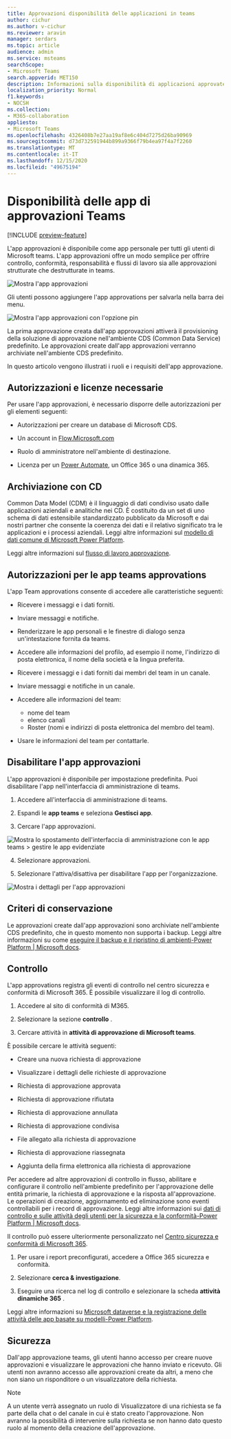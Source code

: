 ```yaml
---
title: Approvazioni disponibilità delle applicazioni in teams
author: cichur
ms.author: v-cichur
ms.reviewer: aravin
manager: serdars
ms.topic: article
audience: admin
ms.service: msteams
searchScope:
- Microsoft Teams
search.appverid: MET150
description: Informazioni sulla disponibilità di applicazioni approvate in Microsoft teams.
localization_priority: Normal
f1.keywords:
- NOCSH
ms.collection:
- M365-collaboration
appliesto:
- Microsoft Teams
ms.openlocfilehash: 4326408b7e27aa19af8e6c404d7275d26ba90969
ms.sourcegitcommit: d73d732591944b899a9366f79b4ea97f4a7f2260
ms.translationtype: MT
ms.contentlocale: it-IT
ms.lasthandoff: 12/15/2020
ms.locfileid: "49675194"
---
```

# <a name="teams-approvals-app-availability"></a>Disponibilità delle app di approvazioni Teams

[!INCLUDE [preview-feature](includes/preview-feature.md)]

L'app approvazioni è disponibile come app personale per tutti gli utenti di Microsoft teams.
L'app approvazioni offre un modo semplice per offrire controllo, conformità, responsabilità e flussi di lavoro sia alle approvazioni strutturate che destrutturate in teams.

 ![Mostra l'app approvazioni](media/approvals-selection.png)

Gli utenti possono aggiungere l'app approvations per salvarla nella barra dei menu.

 ![Mostra l'app approvazioni con l'opzione pin](media/approvalApp-pin.png)

La prima approvazione creata dall'app approvazioni attiverà il provisioning della soluzione di approvazione nell'ambiente CDS (Common Data Service) predefinito. Le approvazioni create dall'app approvazioni verranno archiviate nell'ambiente CDS predefinito.

In questo articolo vengono illustrati i ruoli e i requisiti dell'app approvazione.

## <a name="required-permissions-and-licenses"></a>Autorizzazioni e licenze necessarie

Per usare l'app approvazioni, è necessario disporre delle autorizzazioni per gli elementi seguenti:

- Autorizzazioni per creare un database di Microsoft CDS.

- Un account in [Flow.Microsoft.com](https://flow.microsoft.com/)

- Ruolo di amministratore nell'ambiente di destinazione.

- Licenza per un [Power Automate](https://docs.microsoft.com/power-automate/get-started-approvals), un Office 365 o una dinamica 365.

## <a name="storage-with-cds"></a>Archiviazione con CD

Common Data Model (CDM) è il linguaggio di dati condiviso usato dalle applicazioni aziendali e analitiche nei CD. È costituito da un set di uno schema di dati estensibile standardizzato pubblicato da Microsoft e dai nostri partner che consente la coerenza dei dati e il relativo significato tra le applicazioni e i processi aziendali. Leggi altre informazioni sul [modello di dati comune di Microsoft Power Platform](https://docs.microsoft.com/power-automate/get-started-approvals).

Leggi altre informazioni sul [flusso di lavoro approvazione](https://docs.microsoft.com/power-automate/modern-approvals).

## <a name="approvals-teams-app-permissions"></a>Autorizzazioni per le app teams approvations

L'app Team approvations consente di accedere alle caratteristiche seguenti:

- Ricevere i messaggi e i dati forniti.

- Inviare messaggi e notifiche.

- Renderizzare le app personali e le finestre di dialogo senza un'intestazione fornita da teams.

- Accedere alle informazioni del profilo, ad esempio il nome, l'indirizzo di posta elettronica, il nome della società e la lingua preferita.

- Ricevere i messaggi e i dati forniti dai membri del team in un canale.

- Inviare messaggi e notifiche in un canale.

- Accedere alle informazioni del team:
  - nome del team
  - elenco canali
  - Roster (nomi e indirizzi di posta elettronica del membro del team).

- Usare le informazioni del team per contattarle.

## <a name="disable-the-approvals-app"></a>Disabilitare l'app approvazioni

L'app approvazioni è disponibile per impostazione predefinita. Puoi disabilitare l'app nell'interfaccia di amministrazione di teams.

  1. Accedere all'interfaccia di amministrazione di teams.

  2. Espandi le **app teams** e seleziona **Gestisci app**.

  3. Cercare l'app approvazioni.

![Mostra lo spostamento dell'interfaccia di amministrazione con le app teams > gestire le app evidenziate](media/manage-approval-apps.png)

  4. Selezionare approvazioni.

  5. Selezionare l'attiva/disattiva per disabilitare l'app per l'organizzazione.

![Mostra i dettagli per l'app approvazioni](media/approvals-details.png)

## <a name="retention-policy"></a>Criteri di conservazione

Le approvazioni create dall'app approvazioni sono archiviate nell'ambiente CDS predefinito, che in questo momento non supporta i backup. Leggi altre informazioni su come [eseguire il backup e il ripristino di ambienti-Power Platform \| Microsoft docs](https://docs.microsoft.com/power-platform/admin/backup-restore-environments).

## <a name="auditing"></a>Controllo

L'app approvations registra gli eventi di controllo nel centro sicurezza e conformità di Microsoft 365. È possibile visualizzare il log di controllo.

1. Accedere al sito di conformità di M365.

2. Selezionare la sezione **controllo** .

3. Cercare attività in **attività di approvazione di Microsoft teams**.

È possibile cercare le attività seguenti:

- Creare una nuova richiesta di approvazione

- Visualizzare i dettagli delle richieste di approvazione

- Richiesta di approvazione approvata

- Richiesta di approvazione rifiutata

- Richiesta di approvazione annullata

- Richiesta di approvazione condivisa

- File allegato alla richiesta di approvazione

- Richiesta di approvazione riassegnata

- Aggiunta della firma elettronica alla richiesta di approvazione

Per accedere ad altre approvazioni di controllo in flusso, abilitare e configurare il controllo nell'ambiente predefinito per l'approvazione delle entità primarie, la richiesta di approvazione e la risposta all'approvazione. Le operazioni di creazione, aggiornamento ed eliminazione sono eventi controllabili per i record di approvazione. Leggi altre informazioni sui [dati di controllo e sulle attività degli utenti per la sicurezza e la conformità-Power Platform \| Microsoft docs](https://docs.microsoft.com/power-platform/admin/audit-data-user-activity).

Il controllo può essere ulteriormente personalizzato nel [Centro sicurezza e conformità di Microsoft 365](https://support.office.com/article/go-to-the-office-365-security-compliance-center-7e696a40-b86b-4a20-afcc-559218b7b1b8?ui=en-US&rs=en-US&ad=US).

1. Per usare i report preconfigurati, accedere a Office 365 sicurezza e conformità.

2. Selezionare **cerca & investigazione**.

3. Eseguire una ricerca nel log di controllo e selezionare la scheda **attività dinamiche 365** .

Leggi altre informazioni su [Microsoft dataverse e la registrazione delle attività delle app basate su modelli-Power Platform](https://docs.microsoft.com/power-platform/admin/enable-use-comprehensive-auditing).

## <a name="security"></a>Sicurezza

Dall'app approvazione teams, gli utenti hanno accesso per creare nuove approvazioni e visualizzare le approvazioni che hanno inviato e ricevuto. Gli utenti non avranno accesso alle approvazioni create da altri, a meno che non siano un risponditore o un visualizzatore della richiesta.

> [!Note]
> A un utente verrà assegnato un ruolo di Visualizzatore di una richiesta se fa parte della chat o del canale in cui è stato creato l'approvazione. Non avranno la possibilità di intervenire sulla richiesta se non hanno dato questo ruolo al momento della creazione dell'approvazione.
